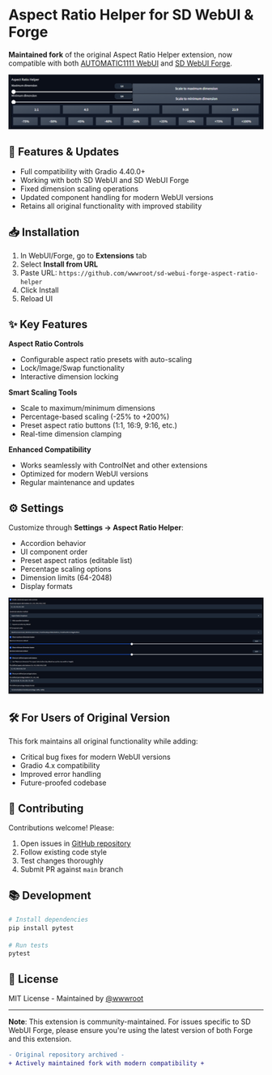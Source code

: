 # Aspect Ratio Helper for SD WebUI & Forge

**Maintained fork** of the original Aspect Ratio Helper extension, now compatible with both [AUTOMATIC1111 WebUI](https://github.com/AUTOMATIC1111/stable-diffusion-webui) and [SD WebUI Forge](https://github.com/lllyasviel/stable-diffusion-webui-forge).

![user-interface.png](docs%2Fui.png)

## 🚀 Features & Updates
- Full compatibility with Gradio 4.40.0+
- Working with both SD WebUI and SD WebUI Forge
- Fixed dimension scaling operations
- Updated component handling for modern WebUI versions
- Retains all original functionality with improved stability

## 📥 Installation
1. In WebUI/Forge, go to **Extensions** tab
2. Select **Install from URL**
3. Paste URL: `https://github.com/wwwroot/sd-webui-forge-aspect-ratio-helper`
4. Click Install
5. Reload UI

## ✨ Key Features
**Aspect Ratio Controls**
- Configurable aspect ratio presets with auto-scaling
- Lock/Image/Swap functionality
- Interactive dimension locking

**Smart Scaling Tools**
- Scale to maximum/minimum dimensions
- Percentage-based scaling (-25% to +200%)
- Preset aspect ratio buttons (1:1, 16:9, 9:16, etc.)
- Real-time dimension clamping

**Enhanced Compatibility**
- Works seamlessly with ControlNet and other extensions
- Optimized for modern WebUI versions
- Regular maintenance and updates

## ⚙️ Settings
Customize through **Settings → Aspect Ratio Helper**:
- Accordion behavior
- UI component order
- Preset aspect ratios (editable list)
- Percentage scaling options
- Dimension limits (64-2048)
- Display formats

![settings.png](docs%2Fopts.png)

## 🛠️ For Users of Original Version
This fork maintains all original functionality while adding:
- Critical bug fixes for modern WebUI versions
- Gradio 4.x compatibility
- Improved error handling
- Future-proofed codebase

## 🤝 Contributing
Contributions welcome! Please:
1. Open issues in [GitHub repository](https://github.com/wwwroot/sd-webui-forge-aspect-ratio-helper)
2. Follow existing code style
3. Test changes thoroughly
4. Submit PR against `main` branch

## 📚 Development
```bash
# Install dependencies
pip install pytest

# Run tests
pytest
```

## 📜 License
MIT License - Maintained by [@wwwroot](https://github.com/wwwroot)

---

**Note**: This extension is community-maintained. For issues specific to SD WebUI Forge, please ensure you're using the latest version of both Forge and this extension.

```diff
- Original repository archived - 
+ Actively maintained fork with modern compatibility +
```
